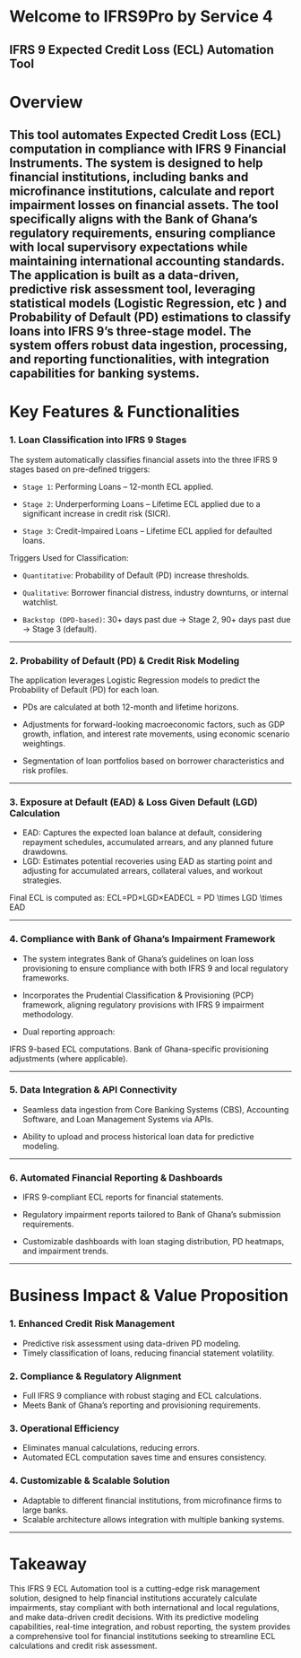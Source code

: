 # Welcome to IFRS9Pro by Service 4


## IFRS 9 Expected Credit Loss (ECL) Automation Tool
# Overview
This tool automates Expected Credit Loss (ECL) computation in compliance with IFRS 9 Financial Instruments. The system is designed to help financial institutions, including banks and microfinance institutions, calculate and report impairment losses on financial assets. The tool specifically aligns with the Bank of Ghana’s regulatory requirements, ensuring compliance with local supervisory expectations while maintaining international accounting standards.
The application is built as a data-driven, predictive risk assessment tool, leveraging statistical models (Logistic Regression, etc ) and Probability of Default (PD) estimations to classify loans into IFRS 9’s three-stage model. The system offers robust data ingestion, processing, and reporting functionalities, with integration capabilities for banking systems.
---
# Key Features & Functionalities
### 1. Loan Classification into IFRS 9 Stages

The system automatically classifies financial assets into the three IFRS 9 stages based on pre-defined triggers:

* `Stage 1`: Performing Loans – 12-month ECL applied.

* `Stage 2`: Underperforming Loans – Lifetime ECL applied due to a significant increase in credit risk (SICR).

* `Stage 3`: Credit-Impaired Loans – Lifetime ECL applied for defaulted loans.



Triggers Used for Classification:

* `Quantitative`: Probability of Default (PD) increase thresholds.

* `Qualitative`: Borrower financial distress, industry downturns, or internal watchlist.

* `Backstop (DPD-based)`: 30+ days past due → Stage 2, 90+ days past due → Stage 3 (default).

---

### 2. Probability of Default (PD) & Credit Risk Modeling

The application leverages Logistic Regression models to predict the Probability of Default (PD) for each loan.
* PDs are calculated at both 12-month and lifetime horizons.

* Adjustments for forward-looking macroeconomic factors, such as GDP growth, inflation, and interest rate movements, using economic scenario weightings.

* Segmentation of loan portfolios based on borrower characteristics and risk profiles.

---

### 3. Exposure at Default (EAD) & Loss Given Default (LGD) Calculation
* EAD: Captures the expected loan balance at default, considering repayment schedules, accumulated arrears, and any planned future drawdowns.
* LGD: Estimates potential recoveries using EAD as starting point and adjusting for accumulated arrears, collateral values, and workout strategies.

Final ECL is computed as:
ECL=PD×LGD×EADECL = PD \times LGD \times EAD

---

### 4. Compliance with Bank of Ghana’s Impairment Framework

* The system integrates Bank of Ghana’s guidelines on loan loss provisioning to ensure compliance with both IFRS 9 and local regulatory frameworks.

* Incorporates the Prudential Classification & Provisioning (PCP) framework, aligning regulatory provisions with IFRS 9 impairment methodology.

* Dual reporting approach:

IFRS 9-based ECL computations.
Bank of Ghana-specific provisioning adjustments (where applicable).

---

### 5. Data Integration & API Connectivity
* Seamless data ingestion from Core Banking Systems (CBS), Accounting Software, and Loan Management Systems via APIs.

* Ability to upload and process historical loan data for predictive modeling.

---

### 6. Automated Financial Reporting & Dashboards

* IFRS 9-compliant ECL reports for financial statements.

* Regulatory impairment reports tailored to Bank of Ghana’s submission requirements.

* Customizable dashboards with loan staging distribution, PD heatmaps, and impairment trends.

---

# Business Impact & Value Proposition
### 1. Enhanced Credit Risk Management
* Predictive risk assessment using data-driven PD modeling.
* Timely classification of loans, reducing financial statement volatility.
### 2. Compliance & Regulatory Alignment
* Full IFRS 9 compliance with robust staging and ECL calculations.
* Meets Bank of Ghana’s reporting and provisioning requirements.
### 3. Operational Efficiency
* Eliminates manual calculations, reducing errors.
* Automated ECL computation saves time and ensures consistency.
### 4. Customizable & Scalable Solution
* Adaptable to different financial institutions, from microfinance firms to large banks.
* Scalable architecture allows integration with multiple banking systems.

---

# Takeaway
This IFRS 9 ECL Automation tool is a cutting-edge risk management solution, designed to help financial institutions accurately calculate impairments, stay compliant with both international and local regulations, and make data-driven credit decisions. With its predictive modeling capabilities, real-time integration, and robust reporting, the system provides a comprehensive tool for financial institutions seeking to streamline ECL calculations and credit risk assessment.
